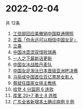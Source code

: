 # 2022-02-04
  共 12条

  <!-- BEGIN -->
  <!-- 最后更新时间:Fri Feb 04 2022 10:09:58 GMT+0000 (Coordinated Universal Time) -->
  1. [工信部回应美撤销中国联通牌照](https://www.zhihu.com/search?q=工信部回应美撤销中国联通牌照)
1. [王霜「你永远可以相信中国女足」](https://www.zhihu.com/search?q=王霜)
1. [立春](https://www.zhihu.com/search?q=立春)
1. [中国冰壶混双惜败瑞典](https://www.zhihu.com/search?q=冬奥冰壶)
1. [一人之下最新话更新](https://www.zhihu.com/search?q=一人之下)
1. [中国女冰战胜丹麦队](https://www.zhihu.com/search?q=冰球)
1. [中国女足淘汰日本晋级亚洲杯决赛](https://www.zhihu.com/search?q=中国女足)
1. [马丽成中国首位百亿票房女影人](https://www.zhihu.com/search?q=马丽)
1. [蔡斌任国家女排主教练](https://www.zhihu.com/search?q=蔡斌)
1. [哈登 4 分篮网 6 连败](https://www.zhihu.com/search?q=篮网)
1. [库里 20+7 勇士 8 连胜](https://www.zhihu.com/search?q=勇士)
1. [广东全省新增本土确诊病例 9 例](https://www.zhihu.com/search?q=广东疫情)
  <!-- END -->
  